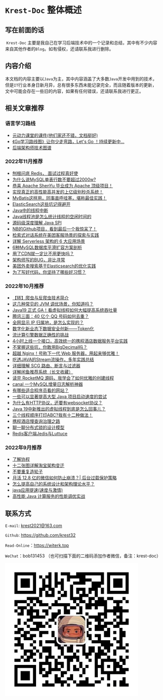 
# `Krest-Doc` 整体概述

## 写在前面的话

​		`Krest-Doc` 主要是我自己在学习后端技术中的一个记录和总结，其中有不少内容来自其他作者的`Blog`。如有侵权，还请联系我进行删除。



## 内容介绍

​		本文档的内容主要以`Java`为主，其中内容涵盖了大多数`Java`开发中用到的技术，但是`IT`行业本身日新月异，总有很多东西未能记录完全，而且随着版本的更新，文中可能会存在一些旧的内容，如果有任何错误，还请联系我进行更正。



## 相关文章推荐
### 语言学习路线

+ [元动力课堂的课件(他们家还不错，文档挺好)](https://www.ydlclass.com/doc21xnv/)
+ [《Go学习路线图》让你少走弯路，Let's Go ！持续更新中...](https://juejin.cn/post/7119123646471208968)
+ [后端架构师技术图谱](https://juejin.cn/post/6844903602369232904)

### 2022年11月推荐
+ [刨根问底 Redis， 面试过程真好使](https://juejin.cn/post/7165359197125607455)
+ [为什么说MySQL单表行数不要超过2000w?](https://juejin.cn/post/7160487684358537246)
+ [恭喜 Apache ShenYu 毕业成为 Apache 顶级项目！](https://juejin.cn/post/7125611044520591368)
+ [实现真正的高性能高并发的上亿级别秒杀系统！](https://juejin.cn/post/7160001411181346824)
+ [MyBatis这样用，同事直呼哇塞，堪称最佳实践！](https://juejin.cn/post/7160857023544819742)
+ [ElasticSearch这些坑记得避开](https://juejin.cn/post/7161953511683391525)
+ [Java中的线程中断](https://juejin.cn/post/7163295063844323335)
+ [Java线程池是怎么统计线程的空闲时间的](https://juejin.cn/post/7163186630273007647)
+ [源码级深度理解 Java SPI](https://juejin.cn/post/7163177020615032863)
+ [NB的Github项目，看到最后一个我惊呆了！](https://juejin.cn/post/7162105483338678280)
+ [检索式对话系统在美团客服场景的探索与实践](https://zhuanlan.zhihu.com/p/581189748)
+ [详解 Serverless 架构的 6 大应用场景](https://zhuanlan.zhihu.com/p/581086768)
+ [6种MySQL数据库平滑扩容方案剖析](https://juejin.cn/post/7166859294615273480)
+ [用了CDN就一定比不用更快吗？](https://juejin.cn/post/7166782260933296142)
+ [架构师写的BUG，非比寻常](https://juejin.cn/post/6854573213427433480)
+ [美团外卖搜索基于Elasticsearch的优化实践](https://zhuanlan.zhihu.com/p/584648660)
+ [为了写好代码，你坚持了哪些好习惯？](https://www.zhihu.com/question/535244045/answer/2719894116)

### 2022年10月推荐

+ [【转】爬虫与反爬虫技术简介](https://www.jianshu.com/p/ba7576b94ccc)
+ [这几种常见的 JVM 调优场景，你知道吗？](https://www.jianshu.com/p/96e2469b4505)
+ [Java19 正式 GA！看虚拟线程如何大幅提高系统吞吐量](https://www.jianshu.com/p/443011c295ef)
+ [腾讯三面：40 亿个 QQ 号码如何去重？](https://www.jianshu.com/p/e2c46b9c46d3)
+ [全网显示 IP 归属地，是怎么实现的？](https://www.jianshu.com/p/e649666520f2)
+ [数字化新业态下数据安全创新——Token化](https://zhuanlan.zhihu.com/p/569035765)
+ [流计算引擎数据正确性的挑战](https://zhuanlan.zhihu.com/p/573211728)
+ [4小时上线一个接口，高效统一的携程酒店数据服务平台实践](https://zhuanlan.zhihu.com/p/568693684)
+ [不掌握这些坑，你敢用BigDecimal吗？](https://juejin.cn/post/7121852516228136996)
+ [超越 Nginx！号称下一代 Web 服务器，用起来够优雅！](https://juejin.cn/post/7085519712901136392)
+ [吃透JAVA的Stream流操作，多年实践总结](https://juejin.cn/post/7118991438448164878)
+ [详细理解 SCG 路由、断言与过滤器](https://juejin.cn/post/7153854448798793735)
+ [详解闲鱼推荐系统（长文收藏）](https://juejin.cn/post/7153878508035391502)
+ [读完 RocketMQ 源码，我学会了如何优雅的创建线程](https://juejin.cn/post/7153919864665538567)
+ [canal 一个MySQL增量日志解析神器](https://juejin.cn/post/7154614268292251684)
+ [有哪些适合程序员看的网站？](https://juejin.cn/post/7153529332332232712)
+ [一些可以显著提高大型 Java 项目启动速度的尝试](https://juejin.cn/post/7117815437559070734)
+ [为什么有HTTP协议，还要有websocket协议？](https://juejin.cn/post/7144161126652051464)
+ [Java 19中新推出的虚拟线程到底是怎么回事儿？](https://juejin.cn/post/7155406687598280740)
+ [三个线程顺序打印ABC?我有十二种做法！](https://juejin.cn/post/7149006608209543176)
+ [携程酒店慢查询治理之路](https://zhuanlan.zhihu.com/p/576875838?utm_campaign=shareopn&utm_medium=social&utm_oi=976755020490846208&utm_psn=1568932550311129088&utm_source=wechat_session)
+ [聊一聊分布式锁的设计模型](https://zhuanlan.zhihu.com/p/574807053?utm_campaign=shareopn&utm_medium=social&utm_oi=976755020490846208&utm_psn=1568933222423150593&utm_source=wechat_session)
+ [Redis客户端Jedis与Luttuce](https://blog.csdn.net/honger_hua/article/details/106529643?ops_request_misc=%257B%2522request%255Fid%2522%253A%2522166956598516782428677430%2522%252C%2522scm%2522%253A%252220140713.130102334..%2522%257D&request_id=166956598516782428677430&biz_id=0&utm_medium=distribute.pc_search_result.none-task-blog-2~all~sobaiduend~default-2-106529643-null-null.142^v66^control,201^v3^control_2,213^v2^t3_control2&utm_term=Jedis%E3%80%81lettuce&spm=1018.2226.3001.4187)


### 2022年9月推荐

+ [了解协程](https://www.zhihu.com/question/19552975/answer/2594604218)
+ [十二张图详解淘宝架构变迁](https://zhuanlan.zhihu.com/p/442552241)
+ [不要重复造轮子](https://zhuanlan.zhihu.com/p/530162228?utm_campaign=shareopn&utm_medium=social&utm_oi=976755020490846208&utm_psn=1544980757659181056&utm_source=wechat_session)
+ [月活 12.8 亿的微信如何防止崩溃？| 后台过载保护策略](https://zhuanlan.zhihu.com/p/520699351)
+ [怎么提高自己的系统设计和架构理论水平？](https://www.zhihu.com/question/395652253/answer/2458366961)
+ [java应用提速(速度与激情)](https://mp.weixin.qq.com/s/CTFcwer2htssKszjhnOXtQ)
+ [高性能 Java 计算服务的性能调优实战](https://zhuanlan.zhihu.com/p/564562925?utm_campaign=shareopn&utm_medium=social&utm_oi=976755020490846208&utm_psn=1556193749054758912&utm_source=wechat_session)



## 联系方式


`E-mail`: krest2021@163.com

`Github`: https://github.com/krest32

`Read-Online`：https://witerk.top

`WeChat`：bob131453 （也可扫描下面的二维码添加作者微信，备注：krest-doc）

![image-20220815142106360](img/image-20220815142106360.png)

